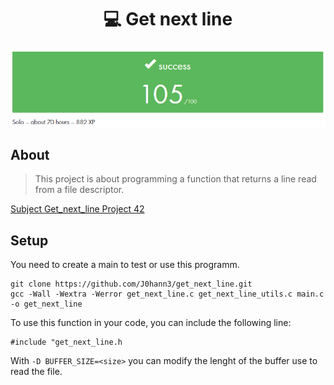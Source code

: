 <h1 align=center>💻 Get next line</h1>
<p align="center">
  <img src="img/get_next_line.png?raw=true"/>
</p>

## About
>This project is about programming a function that returns a line read from a file descriptor.

[Subject Get_next_line Project 42](Get_next_line.pdf)

## Setup

You need to create a main to test or use this programm.  
```
git clone https://github.com/J0hann3/get_next_line.git
gcc -Wall -Wextra -Werror get_next_line.c get_next_line_utils.c main.c -o get_next_line
```

To use this function in your code, you can include the following line:
```
#include "get_next_line.h
```

With `-D BUFFER_SIZE=<size>` you can modify the lenght of the buffer use to read the file.
